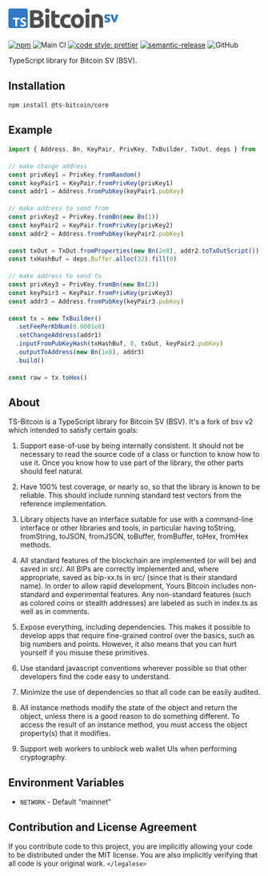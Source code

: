 <div></div>
<h1><img src="./docs/logo.svg" alt="TS Bitcoin" width="220"></h1>

[![npm](https://img.shields.io/npm/v/@ts-bitcoin/core.svg)](https://www.npmjs.com/package/@ts-bitcoin/core)
![Main CI](https://github.com/ts-bitcoin/ts-bitcoin/workflows/Main%20CI/badge.svg)
[![code style: prettier](https://img.shields.io/badge/code_style-prettier-ff69b4.svg)](https://github.com/prettier/prettier)
[![semantic-release](https://img.shields.io/badge/%20%20%F0%9F%93%A6%F0%9F%9A%80-semantic--release-e10079.svg)](https://github.com/semantic-release/semantic-release)
![GitHub](https://img.shields.io/github/license/ts-bitcoin/ts-bitcoin)

TypeScript library for Bitcoin SV (BSV).

## Installation

```
npm install @ts-bitcoin/core
```

## Example

```ts
import { Address, Bn, KeyPair, PrivKey, TxBuilder, TxOut, deps } from '@ts-bitcoin/core'

// make change address
const privKey1 = PrivKey.fromRandom()
const keyPair1 = KeyPair.fromPrivKey(privKey1)
const addr1 = Address.fromPubKey(keyPair1.pubKey)

// make address to send from
const privKey2 = PrivKey.fromBn(new Bn(1))
const keyPair2 = KeyPair.fromPrivKey(privKey2)
const addr2 = Address.fromPubKey(keyPair2.pubKey)

const txOut = TxOut.fromProperties(new Bn(2e8), addr2.toTxOutScript())
const txHashBuf = deps.Buffer.alloc(32).fill(0)

// make address to send to
const privKey3 = PrivKey.fromBn(new Bn(2))
const keyPair3 = KeyPair.fromPrivKey(privKey3)
const addr3 = Address.fromPubKey(keyPair3.pubKey)

const tx = new TxBuilder()
  .setFeePerKbNum(0.0001e8)
  .setChangeAddress(addr1)
  .inputFromPubKeyHash(txHashBuf, 0, txOut, keyPair2.pubKey)
  .outputToAddress(new Bn(1e8), addr3)
  .build()

const raw = tx.toHex()
```

## About

TS-Bitcoin is a TypeScript library for Bitcoin SV (BSV). It's a fork of bsv v2 which intended to satisfy certain
goals:

1. Support ease-of-use by being internally consistent. It should not be
   necessary to read the source code of a class or function to know how to use it.
   Once you know how to use part of the library, the other parts should feel
   natural.

2. Have 100% test coverage, or nearly so, so that the library is known to be
   reliable. This should include running standard test vectors from the reference
   implementation.

3. Library objects have an interface suitable for use with a command-line
   interface or other libraries and tools, in particular having toString,
   fromString, toJSON, fromJSON, toBuffer, fromBuffer, toHex, fromHex methods.

4. All standard features of the blockchain are implemented (or will be) and
   saved in src/. All BIPs are correctly implemented and, where appropriate, saved
   as bip-xx.ts in src/ (since that is their standard name). In order to allow
   rapid development, Yours Bitcoin includes non-standard and experimental
   features. Any non-standard features (such as colored coins or stealth
   addresses) are labeled as such in index.ts as well as in comments.

5. Expose everything, including dependencies. This makes it possible to develop
   apps that require fine-grained control over the basics, such as big numbers and
   points. However, it also means that you can hurt yourself if you misuse these
   primitives.

6. Use standard javascript conventions wherever possible so that other
   developers find the code easy to understand.

7. Minimize the use of dependencies so that all code can be easily audited.

8. All instance methods modify the state of the object and return the object,
   unless there is a good reason to do something different. To access the result
   of an instance method, you must access the object property(s) that it modifies.

9. Support web workers to unblock web wallet UIs when performing cryptography.

## Environment Variables

- `NETWORK` - Default "mainnet"

## Contribution and License Agreement

If you contribute code to this project, you are implicitly allowing your code
to be distributed under the MIT license. You are also implicitly verifying that
all code is your original work. `</legalese>`
